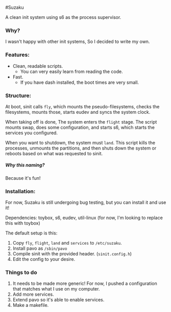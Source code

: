 #Suzaku

A clean init system using s6 as the process supervisor.

### Why?
I wasn't happy with other init systems, So I decided to write my own.

### Features:

* Clean, readable scripts.
  * You can very easily learn from reading the code.
* Fast.
  * If you have dash installed, the boot times are very small.

### Structure:
At boot, sinit calls `fly`, which mounts the pseudo-filesystems, checks the filesystems,
mounts those, starts eudev and syncs the system clock.

When taking off is done, The system enters the `flight` stage. The script mounts swap, does some configuration,
and starts s6, which starts the services you configured.

When you want to shutdown, the system must `land`. This script kills the processes, 
unmounts the partitions, and then shuts down the system or reboots based on what was requested to sinit.

##### Why this naming?
Because it's fun!

### Installation:
For now, Suzaku is still undergoing bug testing, but you can 
install it and use it!

Dependencies: toybox, s6, eudev, util-linux (for now, I'm looking to replace this with toybox)

The default setup is this:

1. Copy `fly`, `flight`, `land` and `services` to `/etc/suzaku`.
2. Install pavo as `/sbin/pavo`
3. Compile sinit with the provided header. (`sinit.config.h`)
4. Edit the config to your desire.

### Things to do
1. It needs to be made more generic! For now, I pushed a configuration that
matches what I use on my computer.
2. Add more services.
3. Extend pavo so it's able to enable services.
4. Make a makefile.
